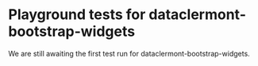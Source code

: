 # Playground tests for dataclermont-bootstrap-widgets
We are still awaiting the first test run for dataclermont-bootstrap-widgets.
